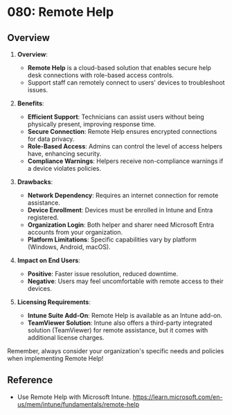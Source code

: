 # 080: Remote Help

## Overview

1. **Overview**:
   - **Remote Help** is a cloud-based solution that enables secure help desk connections with role-based access controls.
   - Support staff can remotely connect to users' devices to troubleshoot issues.

2. **Benefits**:
   - **Efficient Support**: Technicians can assist users without being physically present, improving response time.
   - **Secure Connection**: Remote Help ensures encrypted connections for data privacy.
   - **Role-Based Access**: Admins can control the level of access helpers have, enhancing security.
   - **Compliance Warnings**: Helpers receive non-compliance warnings if a device violates policies.

3. **Drawbacks**:
   - **Network Dependency**: Requires an internet connection for remote assistance.
   - **Device Enrollment**: Devices must be enrolled in Intune and Entra registered.
   - **Organization Login**: Both helper and sharer need Microsoft Entra accounts from your organization.
   - **Platform Limitations**: Specific capabilities vary by platform (Windows, Android, macOS).

4. **Impact on End Users**:
   - **Positive**: Faster issue resolution, reduced downtime.
   - **Negative**: Users may feel uncomfortable with remote access to their devices.

5. **Licensing Requirements**:
   - **Intune Suite Add-On**: Remote Help is available as an Intune add-on.
   - **TeamViewer Solution**: Intune also offers a third-party integrated solution (TeamViewer) for remote assistance, but it comes with additional license charges.

Remember, always consider your organization's specific needs and policies when implementing Remote Help! 


## Reference

* Use Remote Help with Microsoft Intune. https://learn.microsoft.com/en-us/mem/intune/fundamentals/remote-help
  

